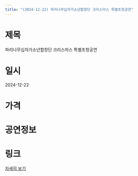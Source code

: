 ```yaml
---
title: "(2024-12-22) 파리나무십자가소년합창단 크리스마스 특별초청공연"
---
```


# 제목
파리나무십자가소년합창단 크리스마스 특별초청공연

# 일시
2024-12-22

# 가격


# 공연정보
  
  


# 링크
[자세히 보기](https://www.sac.or.kr/site/main/show/show_view?SN=62281 "https://www.sac.or.kr/site/main/show/show_view?SN=62281")
